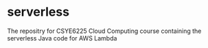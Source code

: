 # serverless
The repositry for CSYE6225 Cloud Computing course containing the serverless Java code for AWS Lambda
